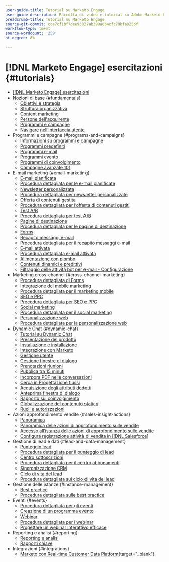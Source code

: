 ```yaml
---
user-guide-title: Tutorial su Marketo Engage
user-guide-description: Raccolta di video e tutorial su Adobe Marketo Engage.
breadcrumb-title: Tutorial su Marketo Engage
source-git-commit: cce7cf1bf7dee93837ab399a0b4cfc79bfa925bf
workflow-type: tm+mt
source-wordcount: '259'
ht-degree: 8%

---
```



# [!DNL Marketo Engage] esercitazioni {#tutorials}

+ [[!DNL Marketo Engage] esercitazioni](/help/_marketo-main/overview.md)
+ Nozioni di base {#fundamentals}
   + [Obiettivi e strategia](/help/fundamentals/goals-and-strategy-learn.md)
   + [Struttura organizzativa](/help/fundamentals/organizational-structure-learn.md)
   + [Content marketing](/help/fundamentals/content-marketing-learn.md)
   + [Persone dell&#39;acquirente](/help/fundamentals/buyer-personas-learn.md)
   + [Programmi e campagne](/help/fundamentals/programs-and-campaigns.md)
   + [Navigare nell’interfaccia utente](/help/fundamentals/ui-navigation.md)
+ Programmi e campagne {#programs-and-campaigns}
   + [Informazioni su programmi e campagne](/help/programs/understanding-programs-and-campaigns.md)
   + [Programmi predefiniti](/help/programs/default-programs.md)
   + [Programmi e-mail](/help/programs/email-programs.md)
   + [Programmi evento](/help/programs/event-programs.md)
   + [Programmi di coinvolgimento](/help/programs/engagement-programs.md)
   + [Campagne avanzate 101](/help/campaigns/smart-campaigns-101.md)
+ E-mail marketing {#email-marketing}
   + [E-mail pianificata](/help/email-marketing/scheduled-email-learn.md)
   + [Procedura dettagliata per le e-mail pianificate](/help/email-marketing/scheduled-email-watch.md)
   + [Newsletter personalizzata](/help/email-marketing/personalized-newsletter-learn.md)
   + [Procedura dettagliata per newsletter personalizzate](/help/email-marketing/personalized-newsletter-watch.md)
   + [Offerta di contenuti gestita](/help/email-marketing/gated-content-offer-learn.md)
   + [Procedura dettagliata per l’offerta di contenuti gestiti](/help/email-marketing/gated-content-offer-watch.md)
   + [Test A/B](/help/email-marketing/ab-testing-learn.md)
   + [Procedura dettagliata per test A/B](/help/email-marketing/ab-testing-watch.md)
   + [Pagine di destinazione](/help/email-marketing/landing-pages-learn.md)
   + [Procedura dettagliata per le pagine di destinazione](/help/email-marketing/landing-pages-watch.md)
   + [Forms](/help/email-marketing/forms-learn.md)
   + [Recapito messaggi e-mail](/help/email-marketing/email-deliverability-learn.md)
   + [Procedura dettagliata per il recapito messaggi e-mail](/help/email-marketing/email-deliverability-watch.md)
   + [E-mail attivata](/help/email-marketing/triggered-email-learn.md)
   + [Procedura dettagliata e-mail attivata](/help/email-marketing/triggered-email-watch.md)
   + [Alimentazione con piombo](/help/email-marketing/lead-nuturing-learn.md)
   + [Contenuti dinamici e predittivi](/help/email-marketing/dynamic-and-predictive-content-learn.md)
   + [Filtraggio delle attività bot per e-mail - Configurazione](/help/filtering-email-bot-activities/setup.md)
+ Marketing cross-channel {#cross-channel-marketing}
   + [Procedura dettagliata di Forms](/help/email-marketing/forms-watch.md)
   + [Integrazione del mobile marketing](/help/cross-channel-marketing/mobile-marketing-learn.md)
   + [Procedura dettagliata per il marketing mobile](/help/cross-channel-marketing/mobile-marketing-watch.md)
   + [SEO e PPC](/help/cross-channel-marketing/seo-and-ppc-learn.md)
   + [Procedura dettagliata per SEO e PPC](/help/cross-channel-marketing/seo-and-ppc-watch.md)
   + [Social marketing](/help/cross-channel-marketing/social-marketing-learn.md)
   + [Procedura dettagliata per il social marketing](/help/cross-channel-marketing/social-marketing-watch.md)
   + [Personalizzazione web](/help/cross-channel-marketing/web-personalization-learn.md)
   + [Procedura dettagliata per la personalizzazione web](/help/cross-channel-marketing/web-personalization-watch.md)
+ Dynamic Chat {#dynamic-chat}
   + [Tutorial su Dynamic Chat](/help/dynamic-chat/dynamic-chat-overview.md)
   + [Presentazione del prodotto](/help/dynamic-chat/product-tour.md)
   + [Installazione e installazione](/help/dynamic-chat/setup.md)
   + [Integrazione con Marketo](/help/dynamic-chat/marketo-integration.md)
   + [Gestione utente](/help/dynamic-chat/user-management.md)
   + [Gestione finestre di dialogo](/help/dynamic-chat/dialogue-management.md)
   + [Prenotazioni riunioni](/help/dynamic-chat/meeting-booking.md)
   + [Pubblica tra 15 minuti](/help/dynamic-chat/go-live-in-15-minutes.md)
   + [Incorpora PDF nelle conversazioni](/help/dynamic-chat/document-cloud-integration.md)
   + [Cerca in Progettazione flussi](/help/dynamic-chat/search-in-stream-designer.md)
   + [Acquisizione degli attributi dedotti](/help/dynamic-chat/capture-inferred-attributes.md)
   + [Anteprima finestra di dialogo](/help/dynamic-chat/dialogue-preview.md)
   + [Rapporto sul coinvolgimento](/help/dynamic-chat/engagement-report.md)
   + [Globalizzazione del contenuto statico](/help/dynamic-chat/globalization-of-static-content.md)
   + [Ruoli e autorizzazioni](/help/dynamic-chat/roles-and-permissions.md)
+ Azioni approfondimento vendite {#sales-insight-actions}
   + [Panoramica](/help/sales-insight-actions/overview.md)
   + [Panoramica delle azioni di approfondimento sulle vendite](/help/sales-insight-actions/sales-insight-actions-overview.md)
   + [Accesso all’istanza delle azioni di approfondimento sulle vendite](/help/sales-insight-actions/accessing-your-sales-insight-actions-instance.md)
   + [Configura registrazione attività di vendita in [!DNL Salesforce]](/help/sales-insight-actions/configure-sales-activity-logging-to-salesforce.md)
+ Gestione di lead e dati {#lead-and-data-management}
   + [Punteggio lead](/help/lead-and-data-management/lead-scoring-learn.md)
   + [Procedura dettagliata per il punteggio di lead](/help/lead-and-data-management/lead-scoring-watch.md)
   + [Centro sottoscrizioni](/help/lead-and-data-management/subscription-center-learn.md)
   + [Procedura dettagliata per il centro abbonamenti](/help/lead-and-data-management/subscription-center-watch.md)
   + [Sincronizzazione CRM](/help/lead-and-data-management/crm-sync-learn.md)
   + [Ciclo di vita del lead](/help/lead-and-data-management/lead-lifecycle-learn.md)
   + [Procedura dettagliata sul ciclo di vita del lead](/help/lead-and-data-management/lead-lifecycle-watch.md)
+ Gestione delle istanze {#instance-management}
   + [Best practice](/help/instance-management/best-practice-learn.md)
   + [Procedura dettagliata sulle best practice](/help/instance-management/best-practice-watch.md)
+ Eventi {#events}
   + [Procedura dettagliata per gli eventi](/help/events/events-watch.md)
   + [Creazione di un programma evento](/help/events/events-learn.md)
   + [Webinar](/help/events/webinar-learn.md)
   + [Procedura dettagliata per i webinar](/help/events/webinar-watch.md)
   + [Progettare un webinar interattivo efficace](/help/events/design-an-effective-interactive-webinar.md)
+ Reporting e analisi {#reporting}
   + [Reporting e analisi](/help/reporting/reporting-and-analytics.md)
   + [Rapporti chiave](/help/reporting/key-reports.md)
+ Integrazioni {#integrations}
   + [Marketo con Real-time Customer Data Platform](https://experienceleague.adobe.com/docs/platform-learn/tutorials/sources/ingest-data-from-marketo.html){target="_blank"}
